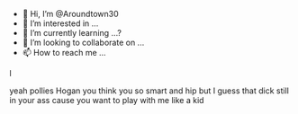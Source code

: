 - 👋 Hi, I’m @Aroundtown30
- 👀 I’m interested in ...
- 🌱 I’m currently learning ...?
- 💞️ I’m looking to collaborate on ...
- 📫 How to reach me ...

<!---
Aroundtown30/Aroundtown30 is a ✨ special ✨ repository because its `README.md` (this file) appears on your GitHub profile.
You can click the Preview link to take a look at your changes.
--->l
yeah pollies Hogan you think you so smart and hip but I guess that dick  still in your ass cause you want to play with me like a kid 
